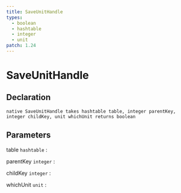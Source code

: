 ```yaml
---
title: SaveUnitHandle
types:
  - boolean
  - hashtable
  - integer
  - unit
patch: 1.24
---
```


# SaveUnitHandle

## Declaration

```jass
native SaveUnitHandle takes hashtable table, integer parentKey, integer childKey, unit whichUnit returns boolean
```

## Parameters
table `hashtable`
: 

parentKey `integer`
: 

childKey `integer`
: 

whichUnit `unit`
: 
